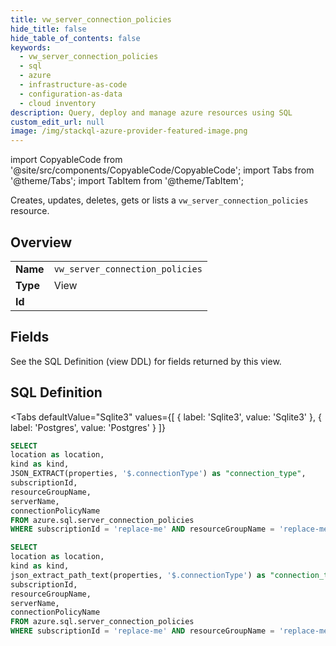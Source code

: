 ```yaml
--- 
title: vw_server_connection_policies
hide_title: false
hide_table_of_contents: false
keywords:
  - vw_server_connection_policies
  - sql
  - azure
  - infrastructure-as-code
  - configuration-as-data
  - cloud inventory
description: Query, deploy and manage azure resources using SQL
custom_edit_url: null
image: /img/stackql-azure-provider-featured-image.png
---
```


import CopyableCode from '@site/src/components/CopyableCode/CopyableCode';
import Tabs from '@theme/Tabs';
import TabItem from '@theme/TabItem';

Creates, updates, deletes, gets or lists a <code>vw_server_connection_policies</code> resource.

## Overview
<table><tbody>
<tr><td><b>Name</b></td><td><code>vw_server_connection_policies</code></td></tr>
<tr><td><b>Type</b></td><td>View</td></tr>
<tr><td><b>Id</b></td><td><CopyableCode code="azure.sql.vw_server_connection_policies" /></td></tr>
</tbody></table>

## Fields

See the SQL Definition (view DDL) for fields returned by this view.

## SQL Definition

<Tabs
defaultValue="Sqlite3"
values={[
{ label: 'Sqlite3', value: 'Sqlite3' },
{ label: 'Postgres', value: 'Postgres' }
]}
>
<TabItem value="Sqlite3">

```sql
SELECT
location as location,
kind as kind,
JSON_EXTRACT(properties, '$.connectionType') as "connection_type",
subscriptionId,
resourceGroupName,
serverName,
connectionPolicyName
FROM azure.sql.server_connection_policies
WHERE subscriptionId = 'replace-me' AND resourceGroupName = 'replace-me' AND serverName = 'replace-me';
```

</TabItem>
<TabItem value="Postgres">

```sql
SELECT
location as location,
kind as kind,
json_extract_path_text(properties, '$.connectionType') as "connection_type",
subscriptionId,
resourceGroupName,
serverName,
connectionPolicyName
FROM azure.sql.server_connection_policies
WHERE subscriptionId = 'replace-me' AND resourceGroupName = 'replace-me' AND serverName = 'replace-me';
```

</TabItem>
</Tabs>
